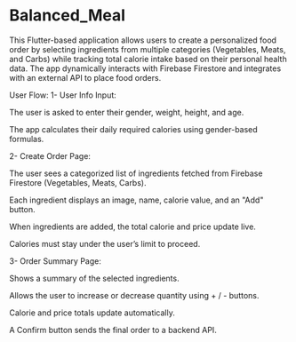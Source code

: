 
# Balanced_Meal
This Flutter-based application allows users to create a personalized food order by selecting ingredients from multiple categories (Vegetables, Meats, and Carbs) while tracking total calorie intake based on their personal health data. The app dynamically interacts with Firebase Firestore and integrates with an external API to place food orders.

 User Flow:
1- User Info Input:

The user is asked to enter their gender, weight, height, and age.

The app calculates their daily required calories using gender-based formulas.

2- Create Order Page:

The user sees a categorized list of ingredients fetched from Firebase Firestore (Vegetables, Meats, Carbs).

Each ingredient displays an image, name, calorie value, and an "Add" button.

When ingredients are added, the total calorie and price update live.

Calories must stay under the user’s limit to proceed.

3- Order Summary Page:

Shows a summary of the selected ingredients.

Allows the user to increase or decrease quantity using + / - buttons.

Calorie and price totals update automatically.

A Confirm button sends the final order to a backend API.
